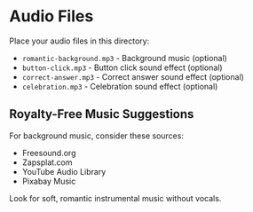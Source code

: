 # Audio Files

Place your audio files in this directory:

- `romantic-background.mp3` - Background music (optional)
- `button-click.mp3` - Button click sound effect (optional)
- `correct-answer.mp3` - Correct answer sound effect (optional)
- `celebration.mp3` - Celebration sound effect (optional)

## Royalty-Free Music Suggestions

For background music, consider these sources:
- Freesound.org
- Zapsplat.com
- YouTube Audio Library
- Pixabay Music

Look for soft, romantic instrumental music without vocals.
